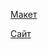 [Макет](https://disk.yandex.ru/d/P8zOCa68d6wnnQ)

[Сайт](https://github.com/FrankyWo/movies-explorer-frontend)